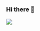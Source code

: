 ### Hi there 👋

<img src="https://img.shields.io/badge/Sproing Boot-3DDC84?style=flat-square&logo=Android&logoColor=white"/>
